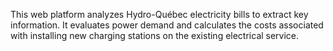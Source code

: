 This web platform analyzes Hydro-Québec electricity bills to extract key information. It evaluates power demand and calculates the costs associated with installing new charging stations on the existing electrical service.
